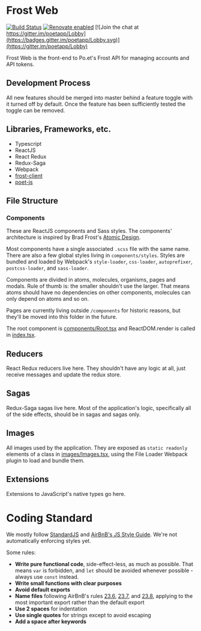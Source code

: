 # Frost Web

[![Build Status](https://travis-ci.org/poetapp/frost-web.svg?branch=master)](https://travis-ci.org/poetapp/frost-web)
[![Renovate enabled](https://img.shields.io/badge/renovate-enabled-brightgreen.svg)](https://renovatebot.com/)
[![Join the chat at https://gitter.im/poetapp/Lobby](https://badges.gitter.im/poetapp/Lobby.svg)](https://gitter.im/poetapp/Lobby)

Frost Web is the front-end to Po.et's Frost API for managing accounts and API tokens.

## Development Process
All new features should be merged into master behind a feature toggle with it turned off by default. Once the feature has been sufficiently tested the toggle can be removed. 

## Libraries, Frameworks, etc.
- Typescript
- ReactJS
- React Redux
- Redux-Saga
- Webpack
- [frost-client](https://github.com/poetapp/frost-client)
- [poet-js](https://github.com/poetapp/poet-js)

## File Structure

### Components

These are ReactJS components and Sass styles. The components' architecture is inspired by Brad Frost's [Atomic Design](http://bradfrost.com/blog/post/atomic-web-design/).

Most components have a single associated `.scss` file with the same name. There are also a few global styles living in `components/styles`. Styles are bundled and loaded by Webpack's `style-loader`, `css-loader`, `autoprefixer`, `postcss-loader`, and `sass-loader`.

Components are divided in atoms, molecules, organisms, pages and modals. Rule of thumb is: the smaller shouldn't use the larger. That means atoms should have no dependencies on other components, molecules can only depend on atoms and so on.

Pages are currently living outside `/components` for historic reasons, but they'll be moved into this folder in the future.

The root component is [components/Root.tsx](./src/components/Root.tsx) and ReactDOM.render is called in [index.tsx](./src/index.tsx).

## Reducers

React Redux reducers live here. They shouldn't have any logic at all, just receive messages and update the redux store.

## Sagas

Redux-Saga sagas live here. Most of the application's logic, specifically all of the side effects, should be in sagas and sagas only.

## Images

All images used by the application. They are exposed as `static readonly` elements of a class in [images/Images.tsx](./src/images/Images.tsx), using the File Loader Webpack plugin to load and bundle them.

## Extensions

Extensions to JavaScript's native types go here.

# Coding Standard

We mostly follow [StandardJS](https://standardjs.com/) and [AirBnB's JS Style Guide](https://github.com/airbnb/javascript). We're not automatically enforcing styles yet.

Some rules:

- **Write pure functional code**, side-effect-less, as much as possible. That means `var` is forbidden, and `let` should be avoided whenever possible - always use `const` instead.
- **Write small functions with clear purposes**
- **Avoid default exports**
- **Name files** following AirBnB's rules [23.6](https://github.com/airbnb/javascript#naming--filename-matches-export), [23.7](https://github.com/airbnb/javascript#naming--camelCase-default-export), and [23.8](https://github.com/airbnb/javascript#naming--PascalCase-singleton), applying to the most important export rather than the default export
- **Use 2 spaces** for indentation
- **Use single quotes** for strings except to avoid escaping
- **Add a space after keywords**
